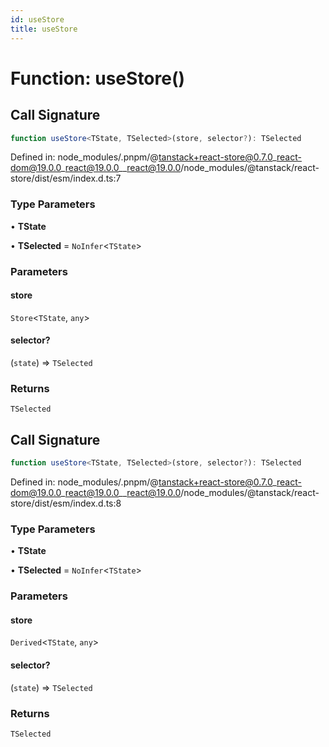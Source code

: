 ```yaml
---
id: useStore
title: useStore
---
```


# Function: useStore()

## Call Signature

```ts
function useStore<TState, TSelected>(store, selector?): TSelected
```

Defined in: node\_modules/.pnpm/@tanstack+react-store@0.7.0\_react-dom@19.0.0\_react@19.0.0\_\_react@19.0.0/node\_modules/@tanstack/react-store/dist/esm/index.d.ts:7

### Type Parameters

• **TState**

• **TSelected** = `NoInfer`\<`TState`\>

### Parameters

#### store

`Store`\<`TState`, `any`\>

#### selector?

(`state`) => `TSelected`

### Returns

`TSelected`

## Call Signature

```ts
function useStore<TState, TSelected>(store, selector?): TSelected
```

Defined in: node\_modules/.pnpm/@tanstack+react-store@0.7.0\_react-dom@19.0.0\_react@19.0.0\_\_react@19.0.0/node\_modules/@tanstack/react-store/dist/esm/index.d.ts:8

### Type Parameters

• **TState**

• **TSelected** = `NoInfer`\<`TState`\>

### Parameters

#### store

`Derived`\<`TState`, `any`\>

#### selector?

(`state`) => `TSelected`

### Returns

`TSelected`
